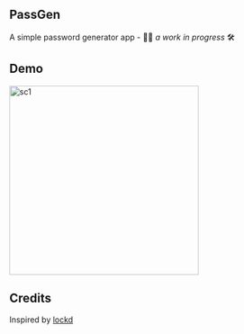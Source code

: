 ## PassGen
A simple password generator app - 👷‍♂️ *a work in progress* 🛠

## Demo
<img width="336" alt="sc1" src="https://user-images.githubusercontent.com/64978825/173406805-42c813ed-ea1b-4ddc-9475-4f68dcced8ce.gif"> <img width="336">

## Credits
Inspired by [lockd](https://github.com/il1ane/lockd)
